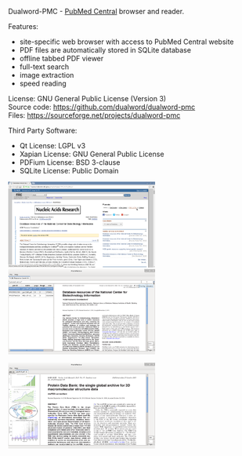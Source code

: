 Dualword-PMC - [PubMed Central](https://www.ncbi.nlm.nih.gov/pmc/) browser and reader.

Features:
 - site-specific web browser with access to PubMed Central website
 - PDF files are automatically stored in SQLite database
 - offline tabbed PDF viewer
 - full-text search
 - image extraction
 - speed reading
 
License: GNU General Public License (Version 3)  
Source code: https://github.com/dualword/dualword-pmc  
Files: https://sourceforge.net/projects/dualword-pmc 

Third Party Software:
 - Qt License: LGPL v3
 - Xapian License: GNU General Public License
 - PDFium License: BSD 3-clause
 - SQLite License: Public Domain
  
<p float="middle">
<img src="etc/screenshot/dualword-pmc_1.png" width="300" />
<img src="etc/screenshot/dualword-pmc_2.png" width="300" />
</p>
<p float="middle">
<img src="etc/screenshot/dualword-pmc_3.png" width="300" />
</p>
   
